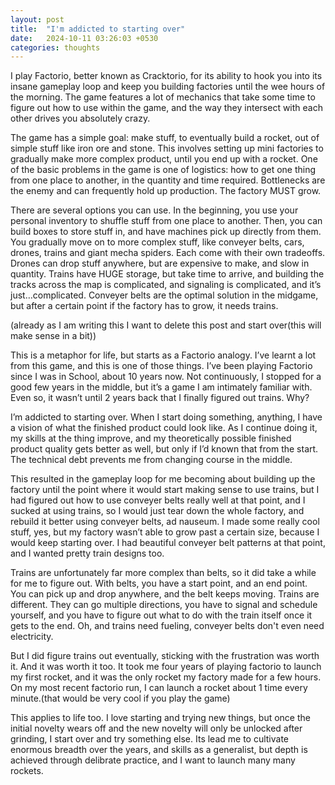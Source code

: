 ```yaml
---
layout: post
title:  "I'm addicted to starting over"
date:   2024-10-11 03:26:03 +0530
categories: thoughts
---
```

I play Factorio, better known as Cracktorio, for its ability to hook you into its insane gameplay loop and keep you building factories until the wee hours of the morning. The game features a lot of mechanics that take some time to figure out how to use within the game, and the way they intersect with each other drives you absolutely crazy. 

The game has a simple goal: make stuff, to eventually build a rocket, out of simple stuff like iron ore and stone. This involves setting up mini factories to gradually make more complex product, until you end up with a rocket. One of the basic problems in the game is one of logistics: how to get one thing from one place to another, in the quantity and time required. Bottlenecks are the enemy and can frequently hold up production. The factory MUST grow. 

There are several options you can use. In the beginning, you use your personal inventory to shuffle stuff from one place to another. Then, you can build boxes to store stuff in, and have machines pick up directly from them. You gradually move on to more complex stuff, like conveyer belts, cars, drones, trains and giant mecha spiders. Each come with their own tradeoffs. Drones can drop stuff anywhere, but are expensive to make, and slow in quantity. Trains have HUGE storage, but take time to arrive, and building the tracks across the map is complicated, and signaling is complicated, and it’s just…complicated. Conveyer belts are the optimal solution in the midgame, but after a certain point if the factory has to grow, it needs trains. 

(already as I am writing this I want to delete this post and start over(this will make sense in a bit))

This is a metaphor for life, but starts as a Factorio analogy. I’ve learnt a lot from this game, and this is one of those things. I’ve been playing Factorio since I was in School, about 10 years now. Not continuously, I stopped for a good few years in the middle, but it’s a game I am intimately familiar with. Even so, it wasn’t until 2 years back that I finally figured out trains. Why?

I’m addicted to starting over. When I start doing something, anything, I have a vision of what the finished product could look like. As I continue doing it, my skills at the thing improve, and my theoretically possible finished product quality gets better as well, but only if I’d known that from the start. The technical debt prevents me from changing course in the middle. 

This resulted in the gameplay loop for me becoming about building up the factory until the point where it would start making sense to use trains, but I had figured out how to use conveyer belts really well at that point, and I sucked at using trains, so I would just tear down the whole factory, and rebuild it better using conveyer belts, ad nauseum. I made some really cool stuff, yes, but my factory wasn’t able to grow past a certain size, because I would keep starting over. I had beautiful conveyer belt patterns at that point, and I wanted pretty train designs too. 

Trains are unfortunately far more complex than belts, so it did take a while for me to figure out. With belts, you have a start point, and an end point. You can pick up and drop anywhere, and the belt keeps moving. Trains are different. They can go multiple directions, you have to signal and schedule yourself, and you have to figure out what to do with the train itself once it gets to the end. Oh, and trains need fueling, conveyer belts don't even need electricity. 

But I did figure trains out eventually, sticking with the frustration was worth it. And it was worth it too. It took me four years of playing factorio to launch my first rocket, and it was the only rocket my factory made for a few hours. On my most recent factorio run, I can launch a rocket about 1 time every minute.(that would be very cool if you play the game)

This applies to life too. I love starting and trying new things, but once the initial novelty wears off and the new novelty will only be unlocked after grinding, I start over and try something else. Its lead me to cultivate enormous breadth over the years, and skills as a generalist, but depth is achieved through delibrate practice, and I want to launch many many rockets. 